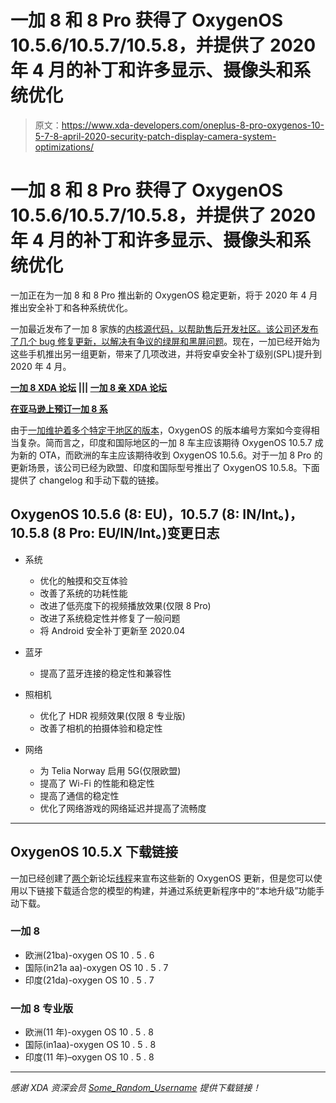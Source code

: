 # 一加 8 和 8 Pro 获得了 OxygenOS 10.5.6/10.5.7/10.5.8，并提供了 2020 年 4 月的补丁和许多显示、摄像头和系统优化

> 原文：<https://www.xda-developers.com/oneplus-8-pro-oxygenos-10-5-7-8-april-2020-security-patch-display-camera-system-optimizations/>

# 一加 8 和 8 Pro 获得了 OxygenOS 10.5.6/10.5.7/10.5.8，并提供了 2020 年 4 月的补丁和许多显示、摄像头和系统优化

一加正在为一加 8 和 8 Pro 推出新的 OxygenOS 稳定更新，将于 2020 年 4 月推出安全补丁和各种系统优化。

一加最近发布了一加 8 家族的[内核源代码，以帮助售后开发社区。该公司还发布了几个 bug 修复更新，以解决有争议的](https://www.xda-developers.com/oneplus-8-pro-kernel-source-code-now-available/)[绿屏和黑屏问题](https://www.xda-developers.com/oneplus-8-pro-green-screen-black-crush-issue-fix-update/)。现在，一加已经开始为这些手机推出另一组更新，带来了几项改进，并将安卓安全补丁级别(SPL)提升到 2020 年 4 月。

**[一加 8 XDA 论坛](https://forum.xda-developers.com/oneplus-8) ||| [一加 8 亲 XDA 论坛](https://forum.xda-developers.com/oneplus-8-pro)**

**[在亚马逊上预订一加 8 系](https://www.amazon.in/b/?node=21439725031&tag=xdaportalin-21)**

由于[一加维护着多个特定于地区的版本](https://www.xda-developers.com/oneplus-announces-india-specific-features-oxygenos/)，OxygenOS 的版本编号方案如今变得相当复杂。简而言之，印度和国际地区的一加 8 车主应该期待 OxygenOS 10.5.7 成为新的 OTA，而欧洲的车主应该期待收到 OxygenOS 10.5.6。对于一加 8 Pro 的更新场景，该公司已经为欧盟、印度和国际型号推出了 OxygenOS 10.5.8。下面提供了 changelog 和手动下载的链接。

## OxygenOS 10.5.6 (8: EU)，10.5.7 (8: IN/Int。)，10.5.8 (8 Pro: EU/IN/Int。)变更日志

*   系统
    *   优化的触摸和交互体验
    *   改善了系统的功耗性能
    *   改进了低亮度下的视频播放效果(仅限 8 Pro)
    *   改进了系统稳定性并修复了一般问题
    *   将 Android 安全补丁更新至 2020.04

*   蓝牙
    *   提高了蓝牙连接的稳定性和兼容性

*   照相机
    *   优化了 HDR 视频效果(仅限 8 专业版)
    *   改善了相机的拍摄体验和稳定性

*   网络
    *   为 Telia Norway 启用 5G(仅限欧盟)
    *   提高了 Wi-Fi 的性能和稳定性
    *   提高了通信的稳定性
    *   优化了网络游戏的网络延迟并提高了流畅度

* * *

## OxygenOS 10.5.X 下载链接

一加已经创建了[两个](https://forums.oneplus.com/threads/oxygenos-10-5-7-and-10-5-6-eu-for-the-oneplus-8.1226673/)新论坛[线程](https://forums.oneplus.com/threads/oxygenos-10-5-8-for-the-oneplus-8-pro.1226443/)来宣布这些新的 OxygenOS 更新，但是您可以使用以下链接下载适合您的模型的构建，并通过系统更新程序中的“本地升级”功能手动下载。

### 一加 8

*   欧洲(21ba)-oxygen OS 10 . 5 . 6
*   国际(in21a aa)-oxygen OS 10 . 5 . 7
*   印度(21da)-oxygen OS 10 . 5 . 7

### 一加 8 专业版

*   欧洲(11 年)-oxygen OS 10 . 5 . 8
*   国际(in1aa)-oxygen OS 10 . 5 . 8
*   印度(11 年)–oxygen OS 10 . 5 . 8

* * *

*感谢 XDA 资深会员 [Some_Random_Username](https://forum.xda-developers.com/member.php?u=8234677) 提供下载链接！*